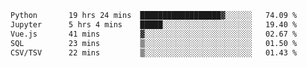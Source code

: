 <!--START_SECTION:waka-->

```txt
Python       19 hrs 24 mins  ██████████████████▓░░░░░░   74.09 %
Jupyter      5 hrs 4 mins    █████░░░░░░░░░░░░░░░░░░░░   19.40 %
Vue.js       41 mins         ▓░░░░░░░░░░░░░░░░░░░░░░░░   02.67 %
SQL          23 mins         ▒░░░░░░░░░░░░░░░░░░░░░░░░   01.50 %
CSV/TSV      22 mins         ▒░░░░░░░░░░░░░░░░░░░░░░░░   01.43 %
```

<!--END_SECTION:waka-->
